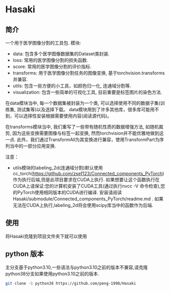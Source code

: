# Hasaki

## 简介
一个用于医学图像分割的工具包.
模块:
* data: 包含多个医学图像数据集的Dataset类封装.
* loss: 常用的医学图像分割的损失函数.
* score: 常用的医学图像分割的评价指标.
* transforms: 用于医学图像分割任务的图像变换, 基于torchvision.transforms并兼容.
* utils: 包含一些方便的小工具，如颜色归一化, 连通域分割等.
* visualization: 包含一些简单的可视化工具, 目前重要是标签图片的染色方法.
  
在data模块当中, 每一个数据集被封装为一个类, 可以选择使用不同的数据子集(训练集, 测试集等)以及选择下载。
data模块用到了许多其他库，很多库可能用不到，可以选择性安装根据需要使用内容(阅读源代码)。

在transforms模块当中, 我们重写了一些带有随机性质的数据增强方法, 如随机裁剪, 因为这些变换需要图像与标签一起变换, 然而torchvision并不能优雅地做到这一点.
此外，我们通过TransformAll为其变换进行兼容，使用TransformPart为序列当中的一部分应用变换.

注意：
* utils模块的labeling_2d(连通域分割)默认使用cc_torch(https://github.com/zsef123/Connected_components_PyTorch)作为执行后端,但是此项目要求在CUDA上执行. 如果想要让这个函数执行在CUDA上请保证:您的计算机安装了CUDA工具(通过执行nvcc -V 命令检查),您的PyTorch使用相同版本的CUDA进行编译. 安装请阅读Hasaki/submodule/Connected_components_PyTorch/readme.md . 如果无法在CUDA上执行,labeling_2d将会使用scipy库当中的函数作为后端.

## 使用 
将Hasaki克隆到项目文件夹下就可以使用

## python 版本
主分支基于python3.10,一些语法与python3.10之前的版本不兼容,请克隆python38分支如果使用python3.10之前的版本.
```bash
git clone -b python38 https://github.com/peng-1998/Hasaki
```